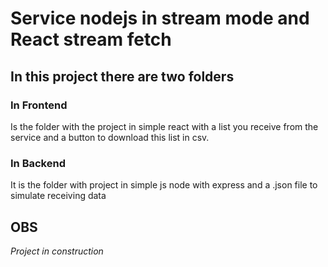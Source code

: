 # Service nodejs in stream mode and React stream fetch

## In this project there are two folders

### In Frontend

Is the folder with the project in simple react with a list you receive from the service and a button to download this list in csv.

### In Backend

It is the folder with project in simple js node with express and a .json file to simulate receiving data

## OBS

_Project in construction_
